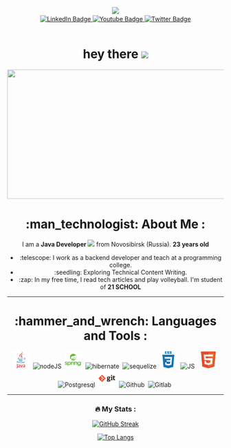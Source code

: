 <div id="header" align="center">
  <img src="https://media.giphy.com/media/qgQUggAC3Pfv687qPC/giphy.gif" width="100"/>
</div>
<div id="badges" align="center">
  <a href="https://vk.com/codeimperror">
    <img src="https://img.shields.io/badge/Вконтакте-blue?style=for-the-badge&logo=vk&logoColor=white" alt="LinkedIn Badge"/>
  </a>
  <a href="mailto:sanchezzz1597@gmail.com">
    <img src="https://img.shields.io/badge/Gmail-red?style=for-the-badge&logo=gmail&logoColor=white" alt="Youtube Badge"/>
  </a>
  <a href="https://t.me/zico_imp">
    <img src="https://img.shields.io/badge/Telegram-blue?style=for-the-badge&logo=telegram&logoColor=white" alt="Twitter Badge"/>
  </a>
</div>
<div id="views" align="center">
<img src="https://komarev.com/ghpvc/?username=HildaburJavaDev&style=flat-square&color=blue" alt=""/>
</div>
<div id="hey" align="center">
<h1>
  hey there
  <img src="https://media.giphy.com/media/hvRJCLFzcasrR4ia7z/giphy.gif" width="30px"/>
</h1>

<div id="gif" align="center">
  <img src="https://media.giphy.com/media/RbDKaczqWovIugyJmW/giphy.gif" width="600" height="300"/>
</div>
<h1>
  :man_technologist: About Me :
 </h1>
<p>I am a <strong> Java Developer </strong> <img src="https://media.giphy.com/media/WUlplcMpOCEmTGBtBW/giphy.gif" width="30"> from Novosibirsk (Russia). <strong> 23 years old </strong><p>
<ul>
<li> :telescope: I work as a backend developer and teach at a programming college. </li>
<li> :seedling: Exploring Technical Content Writing. </li>
<li> :zap: In my free time, I read tech articles and play volleyball. I'm student of <strong> 21 SCHOOL </strong></li>
</ul>
  
---
  <h1> :hammer_and_wrench: Languages and Tools : </h1>
<div>
  <img src="https://github.com/devicons/devicon/blob/master/icons/java/java-original-wordmark.svg" title="Java" alt="Java" width="40" height="40"/>&nbsp;
  <img src="https://cdn.jsdelivr.net/gh/devicons/devicon@latest/icons/nodejs/nodejs-original-wordmark.svg" title="nodeJS" alt="nodeJS" width="40" height="40"/>&nbsp;
  <img src="https://github.com/devicons/devicon/blob/master/icons/spring/spring-original-wordmark.svg" title="Spring" alt="Spring" width="40" height="40"/>&nbsp;
  <img src="https://cdn.jsdelivr.net/gh/devicons/devicon@latest/icons/hibernate/hibernate-original-wordmark.svg" title="hibernate" alt="hibernate" width="40" height="40" />&nbsp;
  <img src="https://cdn.jsdelivr.net/gh/devicons/devicon@latest/icons/sequelize/sequelize-original-wordmark.svg" title="sequelize" alt="sequelize" width="40" height="40"/>&nbsp;
  <img src="https://github.com/devicons/devicon/blob/master/icons/css3/css3-plain-wordmark.svg"  title="CSS3" alt="CSS" width="40" height="40"/>&nbsp;
  <img src="https://cdn.jsdelivr.net/gh/devicons/devicon@latest/icons/javascript/javascript-original.svg" title="JS" alt="JS" width="40" height="40" /> &nbsp;
  <img src="https://github.com/devicons/devicon/blob/master/icons/html5/html5-original.svg" title="HTML5" alt="HTML" width="40" height="40"/>&nbsp;
  <img src="https://cdn.jsdelivr.net/gh/devicons/devicon@latest/icons/postgresql/postgresql-original.svg" title="Postgresql" alt="Postgresql" width="40" height="40"/>&nbsp;
  <img src="https://github.com/devicons/devicon/blob/master/icons/git/git-original-wordmark.svg" title="Git" alt="Git" width="40" height="40"/>&nbsp;
  <img src="https://cdn.jsdelivr.net/gh/devicons/devicon@latest/icons/github/github-original.svg"  title="Github" alt="Github" width="40" height="40"/>&nbsp;
  <img src="https://cdn.jsdelivr.net/gh/devicons/devicon@latest/icons/gitlab/gitlab-original-wordmark.svg" title="Gitlab" alt="Gitlab" width="40" height="40" />&nbsp;

</div>

---
### :fire: My Stats :
[![GitHub Streak](http://github-readme-streak-stats.herokuapp.com?user=HildaburJavaDev&theme=dark&background=000000)](https://git.io/streak-stats)

  
[![Top Langs](https://github-readme-stats.vercel.app/api/top-langs/?username=HildaburJavaDev&layout=compact&theme=vision-friendly-light)](https://github.com/anuraghazra/github-readme-stats)
